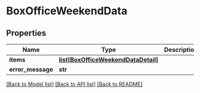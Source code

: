 # BoxOfficeWeekendData

## Properties
Name | Type | Description | Notes
------------ | ------------- | ------------- | -------------
**items** | [**list[BoxOfficeWeekendDataDetail]**](BoxOfficeWeekendDataDetail.md) |  | [optional] 
**error_message** | **str** |  | [optional] 

[[Back to Model list]](../README.md#documentation-for-models) [[Back to API list]](../README.md#documentation-for-api-endpoints) [[Back to README]](../README.md)

